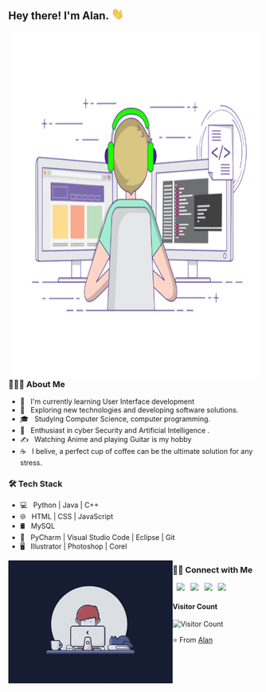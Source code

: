 <h2> Hey there! I'm Alan. <img src="https://github.com/hgthaii/hgthaii/blob/main/Hi.gif" width="25"></h2>
<img align="right" alt="GIF" src="https://github.com/hgthaii/hgthaii/blob/main/gif3.gif" width="500" height="700"/>

<h3> 👨🏻‍💻 About Me </h3>

- 🔭 &nbsp; I'm currently learning User Interface development
- 🤔 &nbsp; Exploring new technologies and developing software solutions.
- 🎓 &nbsp; Studying Computer Science, computer programming.
- 🌱 &nbsp; Enthusiast in cyber Security and Artificial Intelligence .
- ✍️ &nbsp; Watching Anime and playing Guitar is my hobby
- ☕ &nbsp; I belive, a perfect cup of coffee can be the ultimate solution for any stress. 

<h3>🛠 Tech Stack</h3>

- 💻 &nbsp; Python | Java | C++  
- 🌐 &nbsp; HTML | CSS | JavaScript
- 🛢 &nbsp; MySQL
- 🔧 &nbsp; PyCharm | Visual Studio Code | Eclipse | Git
- 🖥 &nbsp; Illustrator | Photoshop | Corel

<img align="left" alt="GIF2" src="https://github.com/hgthaii/hgthaii/blob/main/gif2.gif.gif" width="330"/>
<!-- <img align="right" alt="GIF3" src="https://github.com/hgthaii/hgthaii/blob/main/text.gif" width="420"/> -->


<h3> 🤝🏻 Connect with Me </h3>

<p align="justify">
&nbsp; <a href="https://fb.com/hgthaii" target="_blank" rel="noopener noreferrer"><img src="https://img.icons8.com/fluency/48/000000/facebook.png" width="50"/></a>  
&nbsp; <a href="https://www.instagram.com/_hgthaii" target="_blank" rel="noopener noreferrer"><img src="https://img.icons8.com/fluency/48/000000/instagram-new.png" width="50" /></a>  
&nbsp; <a href="https://www.linkedin.com/in/ho%C3%A0ng-th%C3%A1i-079050202" target="_blank" rel="noopener noreferrer"><img src="https://img.icons8.com/fluency/48/000000/linkedin.png" width="50" /></a>
&nbsp; <a href="mailto:hoangthai.txt@gmail.com" target="_blank" rel="noopener noreferrer"><img src="https://img.icons8.com/fluency/48/000000/gmail.png"  width="50" /></a>
</p>

#### **Visitor Count**
 ![Visitor Count](https://profile-counter.glitch.me/{hgthaii}/count.svg)
 
 ⭐️ From [Alan](https://github.com/hgthaii)
